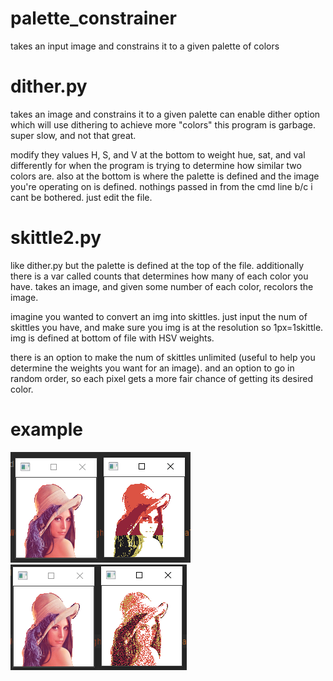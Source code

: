 # palette_constrainer
takes an input image and constrains it to a given palette of colors

# dither.py
takes an image and constrains it to a given palette
can enable dither option which will use dithering to achieve more "colors"
this program is garbage. super slow, and not that great.

modify they values H, S, and V at the bottom to weight hue, sat, and val differently for when the program is trying to determine how similar two colors are.
also at the bottom is where the palette is defined and the image you're operating on is defined.
nothings passed in from the cmd line b/c i cant be bothered. just edit the file.

# skittle2.py
like dither.py but the palette is defined at the top of the file.
additionally there is a var called counts that determines how many of each color you have.
takes an image, and given some number of each color, recolors the image.

imagine you wanted to convert an img into skittles. just input the num of skittles you have, and make sure you img is at the resolution so 1px=1skittle.
img is defined at bottom of file with HSV weights.

there is an option to make the num of skittles unlimited (useful to help you determine the weights you want for an image).
and an option to go in random order, so each pixel gets a more fair chance of getting its desired color.

# example
![Alt text](Examples/1.jpg?raw=true "with ~100 bags of skittles (not random order)")
![Alt text](Examples/2.jpg?raw=true "with ~100 bags of skittles (random order)")
